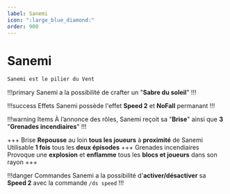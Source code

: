 ```yaml
---
label: Sanemi
icon: ":large_blue_diamond:"
order: 900
---
```


# Sanemi

```txt
Sanemi est le pilier du Vent 
```

!!!primary
Sanemi a la possibilité de crafter un "**Sabre du soleil**"
!!!

!!!success Effets
Sanemi possède l'effet **Speed 2** et **NoFall** permanant
!!!

!!!warning Items
À l’annonce des rôles, Sanemi reçoit sa "**Brise**" ainsi que **3** "**Grenades incendiaires**"
!!!

+++ Brise
**Repousse** au loin **tous les joueurs** à **proximité** de Sanemi <br>
Utilisable **1 fois** tous les **deux épisodes**
+++ Grenades incendiaires
Provoque une **explosion** et **enflamme** tous les **blocs et joueurs** dans son rayon
+++

!!!danger Commandes
Sanemi a la possibilité d'**activer/désactiver** sa **Speed 2** avec la commande ```/ds speed```
!!!
